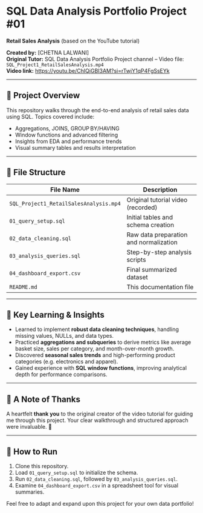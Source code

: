 # SQL Data Analysis Portfolio Project #01  
**Retail Sales Analysis** (based on the YouTube tutorial)

**Created by:** [CHETNA LALWANI]  
**Original Tutor:** SQL Data Analysis Portfolio Project channel – Video file: `SQL_Project1_RetailSalesAnalysis.mp4`  
**Video link:** https://youtu.be/ChIQjGBI3AM?si=rTwjY1qP4FgSsEYk

---

## 🎯 Project Overview  
This repository walks through the end-to-end analysis of retail sales data using SQL. Topics covered include:

- Aggregations, JOINS, GROUP BY/HAVING  
- Window functions and advanced filtering  
- Insights from EDA and performance trends  
- Visual summary tables and results interpretation

---

## 📁 File Structure

| File Name                                    | Description                              |
|---------------------------------------------|------------------------------------------|
| `SQL_Project1_RetailSalesAnalysis.mp4`      | Original tutorial video (recorded)       |
| `01_query_setup.sql`                        | Initial tables and schema creation       |
| `02_data_cleaning.sql`                      | Raw data preparation and normalization   |
| `03_analysis_queries.sql`                   | Step-by-step analysis scripts            |
| `04_dashboard_export.csv`                   | Final summarized dataset                 |
| `README.md`                                 | This documentation file                  |

---

## 🧠 Key Learning & Insights

- Learned to implement **robust data cleaning techniques**, handling missing values, NULLs, and data types.
- Practiced **aggregations and subqueries** to derive metrics like average basket size, sales per category, and month-over-month growth.
- Discovered **seasonal sales trends** and high-performing product categories (e.g. electronics and apparel).
- Gained experience with **SQL window functions**, improving analytical depth for performance comparisons.

---

## 🎁 A Note of Thanks  

A heartfelt **thank you** to the original creator of the video tutorial for guiding me through this project. Your clear walkthrough and structured approach were invaluable. 🙏

---

## 📌 How to Run

1. Clone this repository.  
2. Load `01_query_setup.sql` to initialize the schema.  
3. Run `02_data_cleaning.sql`, followed by `03_analysis_queries.sql`.  
4. Examine `04_dashboard_export.csv` in a spreadsheet tool for visual summaries.

Feel free to adapt and expand upon this project for your own data portfolio!

